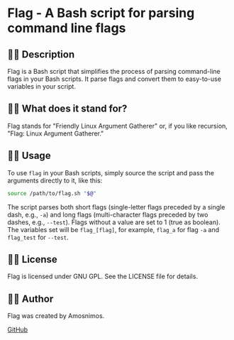 # Flag - A Bash script for parsing command line flags

🏴‍☠️ Description
-------
Flag is a Bash script that simplifies the process of parsing command-line flags in your Bash scripts. It parse flags and convert them to easy-to-use variables in your script.

🏴‍☠️ What does it stand for?
-------
Flag stands for "Friendly Linux Argument Gatherer" or, if you like recursion, "Flag: Linux Argument Gatherer."

🏴‍☠️ Usage
-------
To use `flag` in your Bash scripts, simply source the script and pass the arguments directly to it, like this:

```bash
source /path/to/flag.sh "$@"
```
The script parses both short flags (single-letter flags preceded by a single dash, e.g., `-a`) and long flags (multi-character flags preceded by two dashes, e.g., `--test`). Flags without a value are set to 1 (true as boolean). The variables set will be `flag_[flag]`, for example, `flag_a` for flag `-a` and `flag_test` for `--test`.

🏴‍☠️ License
-------
Flag is licensed under GNU GPL. See the LICENSE file for details.

🏴‍☠️ Author
-------
Flag was created by Amosnimos.

[GitHub](https://github.com/AmosNimos)
